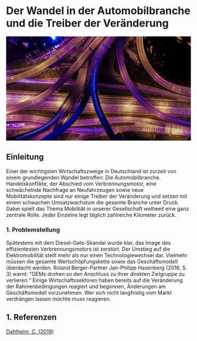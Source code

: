 # Der Wandel in der Automobilbranche und die Treiber der Veränderung

![Veränderung](01.jpg)

## Einleitung

Einer der wichtigsten Wirtschaftszweige in Deutschland ist zurzeit von einem grundlegenden Wandel betroffen: Die Automobilbranche. Handelskonflikte, der Abschied vom Verbrennungsmotor, eine schwächelnde Nachfrage an Neufahrzeugen sowie neue Mobilitätskonzepte sind nur einige Treiber der Veränderung und setzen mit einem schwachen Umsatzwachstum die gesamte Branche unter Druck. Dabei spielt das Thema Mobilität in unserer Gesellschaft weltweit eine ganz zentrale Rolle. Jeder Einzelne legt täglich zahlreiche Kilometer zurück. 

### 1. Problemstellung

Spätestens mit dem Diesel-Gate-Skandal wurde klar, das Image des effizientesten Verbrennungsmotors ist zerstört. Der Umstieg auf die Elektromobilität stellt mehr als nur einen Technologiewechsel dar. Vielmehr müssen die gesamte Wertschöpfungskette sowie das Geschäftsmodell überdacht werden. Roland Berger-Partner Jan-Philipp Hasenberg (2016, S. 3) warnt: "OEMs drohen so den Anschluss zu ihrer direkten Zielgruppe zu verlieren.“ Einige Wirtschaftssektoren haben bereits auf die Veränderung der Rahmenbedingungen reagiert und begonnen, Änderungen am Geschäftsmodell vorzunehmen. Wer sich nicht langfristig vom Markt verdrängen lassen möchte muss reagieren.


## 1. Referenzen

[Dahlheim, C. (2019)](https://www.volkswagenag.com/de/news/stories/2019/05/the-dealers-remain-our-most-important-link-to-customers.html)